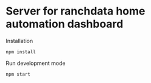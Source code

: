 # Server for ranchdata home automation dashboard

Installation

```
npm install
```

Run development mode

```
npm start
```